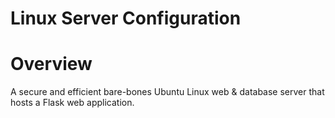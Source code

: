 # Linux Server Configuration

# Overview
A secure and efficient bare-bones Ubuntu Linux web & database server that hosts a Flask web application. 
